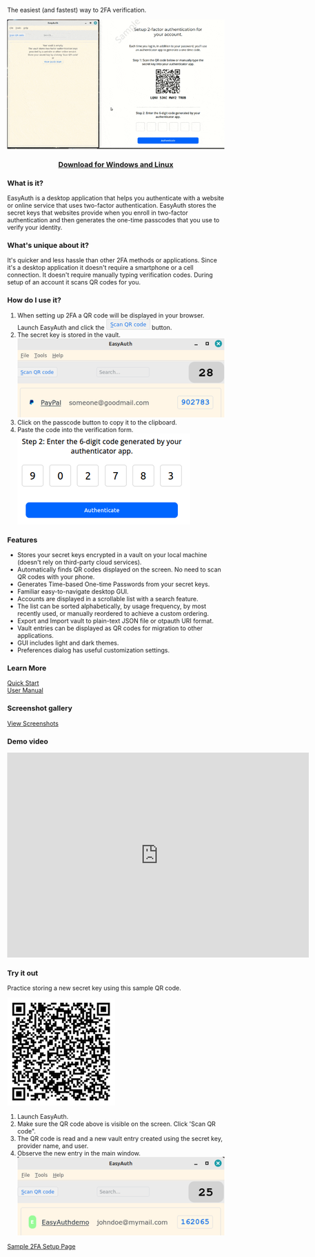
The easiest (and fastest) way to 2FA verification.

![Main Window](assets/EasyAuth_setup_demo.gif)  
<h3 style="text-align: center;"> 
<a href="https://github.com/jdalbey/EasyAuth/releases/latest">Download for Windows and Linux</a>  
</h3>

### What is it?  
EasyAuth is a desktop application that helps you authenticate with a website or online service that uses two-factor authentication. EasyAuth stores the secret keys that websites provide when you enroll in two-factor authentication and then generates the one-time passcodes that you use to verify your identity.

### What's unique about it?  
It's quicker and less hassle than other 2FA methods or applications.
Since it's a desktop application it doesn't require a smartphone or a cell connection.
It doesn't require manually typing verification codes.
During setup of an account it scans QR codes for you. 

### How do I use it?  
1. When setting up 2FA a QR code will be displayed in your browser. Launch EasyAuth and click the ![Scan QR code button](assets/ScanQRcode-button.png) button.
2. The secret key is stored in the vault.
    ![QR code found](assets/Step1-scan.png)
3. Click on the passcode button to copy it to the clipboard.
4. Paste the code into the verification form.
   ![Step2](assets/Step2-paste.png)


### Features
 - Stores your secret keys encrypted in a vault on your local machine (doesn't rely on third-party cloud services).
 - Automatically finds QR codes displayed on the screen.  No need to scan QR codes with your phone.
 - Generates Time-based One-time Passwords from your secret keys.
 - Familiar easy-to-navigate desktop GUI.
 - Accounts are displayed in a scrollable list with a search feature.
 - The list can be sorted alphabetically, by usage frequency, by most recently used, or manually reordered to achieve a custom ordering. 
 - Export and Import vault to plain-text JSON file or otpauth URI format.
 - Vault entries can be displayed as QR codes for migration to other applications.
 - GUI includes light and dark themes.
 - Preferences dialog has useful customization settings.

### Learn More
 [Quick Start](https://github.com/jdalbey/EasyAuth/blob/master/docs/Quick%20Start%20Guide.md)  
 [User Manual](https://github.com/jdalbey/EasyAuth/wiki/User-Manual#easyauth-user-manual)  

### Screenshot gallery
[View Screenshots](screenshot_gallery.md)  

### Demo video
 <iframe width="700" height="475" src="https://www.youtube.com/embed/SoGLSwxYSWA" title="EasyAuth v0.2.1 Demo - setup two-factor authentication" frameborder="0" allow="accelerometer; autoplay; clipboard-write; encrypted-media; gyroscope; picture-in-picture; web-share" referrerpolicy="strict-origin-when-cross-origin" allowfullscreen></iframe>  



### Try it out

Practice storing a new secret key using this sample QR code.  

![sample qr code](assets/img-qrcode-easyauth-demo.png)  

1. Launch EasyAuth.
2. Make sure the QR code above is visible on the screen. Click 'Scan QR code".
3. The QR code is read and a new vault entry created using the secret key, provider name, and user. 
4. Observe the new entry in the main window. ![Vault entry](assets/EasyAuthdemo-vault-entry.png)

  


[Sample 2FA Setup Page](Setup2FA_1_QRcode.html)

